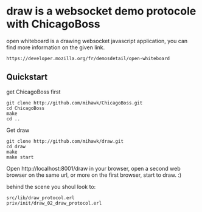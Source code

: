 draw is a websocket demo protocole with ChicagoBoss
===================================================

open whiteboard is a drawing websocket javascript application,
you can find more information on the given link. 

    https://developer.mozilla.org/fr/demosdetail/open-whiteboard


Quickstart
----------

get ChicagoBoss first

    git clone http://github.com/mihawk/ChicagoBoss.git
    cd ChicagoBoss 
    make
    cd ..
    
    
Get draw 
    
    git clone http://github.com/mihawk/draw.git
    cd draw
    make
    make start

Open http://localhost:8001/draw in your browser, 
open a second web browser on the same url, or more
on the first browser, start to draw. :) 

behind the scene you shoul look to:

    src/lib/draw_protocol.erl
    priv/init/draw_02_draw_protocol.erl



    


